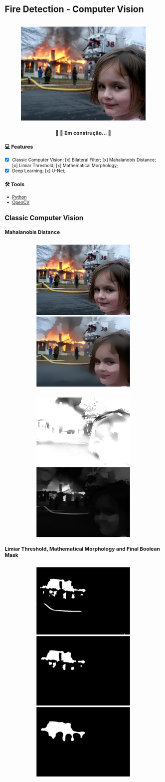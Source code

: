 # Fire Detection - Computer Vision

<h1 align="center">
  <img alt="Girl Fire Meme" width=400 weigth=300 title="original" src="src/assets/girl.jpg" />
</h1>

<h3 align="center"> 
	🚧  🚀 Em construção...  🚧
</h3>

### :computer: Features

- [x] Classic Computer Vision;
      [x] Bilateral Filter;
      [x] Mahalanobis Distance;
      [x] Limiar Threshold;
      [x] Mathematical Morphology;
- [x] Deep Learning;
      [x] U-Net;

### 🛠 Tools

- [Python](https://www.python.org/)
- [OpenCV](https://opencv.org/)

## Classic Computer Vision
### Mahalanobis Distance
<h2 align="center">
	<img alt="girl" width=300 weigth=200 title="#girl" src="src/assets/girl.jpg" />
	<img alt="bilateral" width=300 weigth=200 title="#bilateral filter" src="src/assets/girl_bilateral.png" />
</h2>

<h2 align="center">
	<img alt="Mahalanobis" width=300 weigth=200 title="#Mahalanobis" src="src/assets/girl_mahalanobis.png" />
	<img alt="Maha X Img" width=300 weigth=200 title="#Maha X Img" src="src/assets/girl_mahaxorig.png" />
</h2>

### Limiar Threshold, Mathematical Morphology and Final Boolean Mask
<h2 align="center">
	<img alt="Close" width=300 weigth=200 title="#th" src="src/assets/girl_th.png" />
      	<img alt="Close" width=300 weigth=200 title="#opening" src="src/assets/girl_open.png" />
	<img alt="Close" width=300 weigth=200 title="#closing" src="src/assets/girl_close.png" />
</h2>
